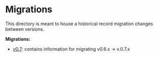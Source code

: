 # Migrations

This directory is meant to house a historical record migration changes between versions.

**Migrations:**

* [v0.7](https://github.com/go-vela/community/blob/master/migrations/v0.7): contains information for migrating v0.6.x -> v.0.7.x
